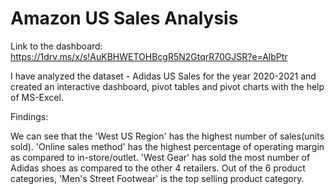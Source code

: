 # Amazon US Sales Analysis

Link to the dashboard:
https://1drv.ms/x/s!AuKBHWETOHBcgR5N2GtqrR70GJSR?e=AlbPtr

I have analyzed the dataset - Adidas US Sales for the year 2020-2021 and created an interactive dashboard, pivot tables and pivot charts with the help of MS-Excel.

Findings:

We can see that the 'West US Region' has the highest number of sales(units sold).
'Online sales method' has the highest percentage of operating margin as compared to in-store/outlet.
'West Gear' has sold the most number of Adidas shoes as compared to the other 4 retailers.
Out of the 6 product categories, 'Men's Street Footwear' is the top selling product category.
